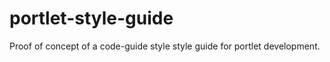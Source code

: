 portlet-style-guide
===================

Proof of concept of a code-guide style style guide for portlet development.
